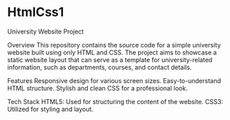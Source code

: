 # HtmlCss1
University Website Project

Overview
This repository contains the source code for a simple university website built using only HTML and CSS. 
The project aims to showcase a static website layout that can serve as a template for university-related information, such as departments, courses, and contact details.

Features
Responsive design for various screen sizes.
Easy-to-understand HTML structure.
Stylish and clean CSS for a professional look.

Tech Stack
HTML5: Used for structuring the content of the website.
CSS3: Utilized for styling and layout.
